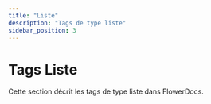```yaml
---
title: "Liste"
description: "Tags de type liste"
sidebar_position: 3
---
```


# Tags Liste

Cette section décrit les tags de type liste dans FlowerDocs.